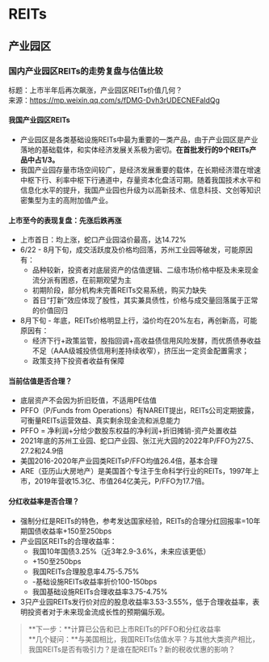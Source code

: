 # REITs
## 产业园区
### 国内产业园区REITs的走势复盘与估值比较
标题：上市半年后再次飙涨，产业园区REITs价值几何？  
来源：https://mp.weixin.qq.com/s/fDMG-Dvh3rUDECNEFaIdQg  

#### 我国产业园区REITs
* 产业园区是各类基础设施REITs中最为重要的一类产品，由于产业园区是产业落地的基础载体，和实体经济发展关系极为密切。**在首批发行的9个REITs产品中占1/3。**
* 我国产业园存量市场空间较广，是经济发展重要的载体，在长期经济潜在增速中枢下行、利率中枢下行通道中，存量资本化盘活可期。随着我国技术水平和信息化水平的提升，我国产业园也升级为以高新技术、信息科技、文创等知识密集型为主的高附加值产业。  

#### 上市至今的表现复盘：先涨后跌再涨
* 上市首日：均上涨，蛇口产业园溢价最高，达14.72%
* 6/22 - 8月下旬，成交活跃度及价格均回落，苏州工业园等破发，可能原因有：
  * 品种较新，投资者对底层资产的估值逻辑、二级市场价格中枢及未来现金流分派有困惑，在前期观望为主
  * 初期阶段，部分机构未完善REITs交易系统，购买力缺失
  * 首日“打新”效应体现了股性，其实兼具债性，价格与成交量回落属于正常的价值回归
* 8月下旬 - 年底，REITs价格明显上行，溢价均在20%左右，再创新高，可能原因有：
  * 经济下行+政策监管，股指回调+高收益债信用风险发酵，而优质债券收益不足（AAA级城投债信用利差持续收窄），挤压出一定资金配置需求；
  * 政策支持下投资者收益有保障  

#### 当前估值是否合理？
* 底层资产不会因为折旧贬值，不适用PE估值
* PFFO（P/Funds from Operations）有NAREIT提出，REITs公司定期披露，可衡量REITs运营效益、真实剩余现金流和派息能力
* PFFO = 净利润+分给少数股东权益的净利润+折旧摊销-资产处置收益
* 2021年底的苏州工业园、蛇口产业园、张江光大园的2022年P/FFO为27.5、27.2和24.9倍
* 美国2016-2020年产业园类REITsP/FFO均值26.4倍，基本合理
* ARE（亚历山大房地产）是美国首个专注于生命科学行业的REITs，1997年上市，2019年营收15.3亿、市值264亿美元，P/FFO为17.7倍。

#### 分红收益率是否合理？
* 强制分红是REITs的特色，参考发达国家经验，REITs的合理分红回报率=10年期国债收益率+150至250bps
* 产业园区REITs的合理收益率：
  * 我国10年国债3.25%（近3年2.9-3.6%，未来应该更低）
  * +150至250bps
  * 我国REITs合理股息率4.75-5.75%
  * -基础设施REITs收益率折价100-150bps
  * 我国基础设施REITs合理收益率3.75-4.75%
* 3只产业园REITs发行价对应的股息收益率3.53-3.55%，低于合理收益率，表明投资者对于未来现金流成长性的预期偏乐观。
> **下一步：**计算已公告和已上市REITs的PFFO和分红收益率  
> **几个疑问：**与美国相比，我国REITs估值水平？与其他大类资产相比，我国REITs是否有吸引力？是谁在配REITs？新的税收优惠的影响？


